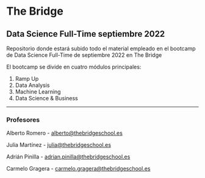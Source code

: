 # The Bridge
## Data Science Full-Time septiembre 2022
Repositorio donde estará subido todo el material empleado en el bootcamp de Data Science Full-Time de septiembre 2022 en The Bridge

El bootcamp se divide en cuatro módulos principales:
1. Ramp Up
2. Data Analysis
3. Machine Learning
4. Data Science & Business

---

### Profesores

Alberto Romero - <alberto@thebridgeschool.es>

Julia Martínez - <julia@thebridgeschool.es>

Adrián Pinilla - <adrian.pinilla@thebridgeschool.es>

Carmelo Gragera - <carmelo.gragera@thebridgeschool.es>
